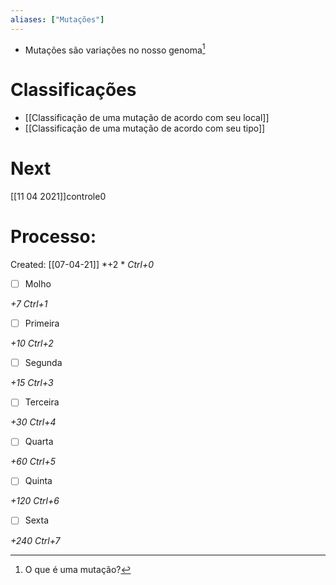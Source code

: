 ```yaml
---
aliases: ["Mutações"]
---
```


+ Mutações são variações no nosso genoma[^640380]

[^640380]: O que é uma mutação?

# Classificações
+ [[Classificação de uma mutação de acordo com seu local]]
+ [[Classificação de uma mutação de acordo com seu tipo]]

# Next
[[11 04 2021]]controle0
# Processo:
Created: [[07-04-21]]
*+2 *  *Ctrl+0*
- [ ] Molho  

*+7*  *Ctrl+1*

- [ ] Primeira 

*+10*  *Ctrl+2*

- [ ] Segunda

*+15*  *Ctrl+3*

- [ ] Terceira 

*+30*  *Ctrl+4*

- [ ] Quarta 

*+60*  *Ctrl+5*

- [ ] Quinta 

*+120*  *Ctrl+6*

- [ ] Sexta 

*+240*  *Ctrl+7*

